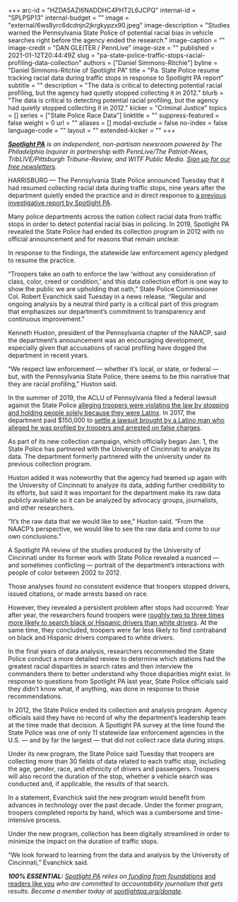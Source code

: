 +++
arc-id = "HZDA5AZI6NADDHC4PHT2L6JCPQ"
internal-id = "SPLPSP13"
internal-budget = ""
image = "external/6ws8yrc6dcdnjn2jkrgkypzx90.jpeg"
image-description = "Studies warned the Pennsylvania State Police of potential racial bias in vehicle searches right before the agency ended the research."
image-caption = ""
image-credit = "DAN GLEITER / PennLive"
image-size = ""
published = 2021-01-12T20:44:49Z
slug = "pa-state-police-traffic-stops-racial-profiling-data-collection"
authors = ["Daniel Simmons-Ritchie"]
byline = "Daniel Simmons-Ritchie of Spotlight PA"
title = "Pa. State Police resume tracking racial data during traffic stops in response to Spotlight PA report"
subtitle = ""
description = "The data is critical to detecting potential racial profiling, but the agency had quietly stopped collecting it in 2012."
blurb = "The data is critical to detecting potential racial profiling, but the agency had quietly stopped collecting it in 2012."
kicker = "Criminal Justice"
topics = []
series = ["State Police Race Data"]
linktitle = ""
suppress-featured = false
weight = 0
url = ""
aliases = []
modal-exclude = false
no-index = false
language-code = ""
layout = ""
extended-kicker = ""
+++

<a href="https://www.spotlightpa.org/"><i><b>Spotlight PA</b></i></a><i> is an independent, non-partisan newsroom powered by The Philadelphia Inquirer in partnership with PennLive/The Patriot-News, TribLIVE/Pittsburgh Tribune-Review, and WITF Public Media. </i><a href="https://www.spotlightpa.org/newsletters"><i>Sign up for our free newsletters</i></a><i>.</i>

HARRISBURG — The Pennsylvania State Police announced Tuesday that it had resumed collecting racial data during traffic stops, nine years after the department quietly ended the practice and in direct response to <a href="https://www.spotlightpa.org/news/2019/09/pa-state-police-stopped-tracking-driver-race/" target="_blank">a previous investigative report by Spotlight PA</a>.

Many police departments across the nation collect racial data from traffic stops in order to detect potential racial bias in policing. In 2019, Spotlight PA revealed the State Police had ended its collection program in 2012 with no official announcement and for reasons that remain unclear.

In response to the findings, the statewide law enforcement agency pledged to resume the practice.

“Troopers take an oath to enforce the law ‘without any consideration of class, color, creed or condition,’ and this data collection effort is one way to show the public we are upholding that oath,” State Police Commissioner Col. Robert Evanchick said Tuesday in a news release. “Regular and ongoing analysis by a neutral third party is a critical part of this program that emphasizes our department’s commitment to transparency and continuous improvement.”

<script src="https://www.spotlightpa.org/embed.js" async></script><div data-spl-embed-version="1" data-spl-src="https://www.spotlightpa.org/embeds/donate/?teaser_text=Spotlight%20PA%20provides%20essential%20accountability%20journalism%20that%20drives%20positive%20change%20thanks%20to%20the%20support%20of%20its%20members.&cta_text=DONATE%20NOW&eyebrow_text=become%20a%20member"></div>

Kenneth Huston, president of the Pennsylvania chapter of the NAACP, said the department’s announcement was an encouraging development, especially given that accusations of racial profiling have dogged the department in recent years.

“We respect law enforcement — whether it’s local, or state, or federal — but, with the Pennsylvania State Police, there seems to be this narrative that they are racial profiling,” Huston said.

In the summer of 2019, the ACLU of Pennsylvania filed a federal lawsuit against the State Police <a href="https://www.inquirer.com/news/pennsylvania-troopers-aclu-lawsuit-latinos-immigration-ice-no-sanctuary-20190627.html" target=_blank>alleging troopers were violating the law by stopping and holding people solely because they were Latinx</a>. In 2017, the department paid $150,000 to <a href="https://www.spotlightpa.org/news/2020/01/pennsylvania-state-police-racial-bias-traffic-stops-vehicle-searches/" target=_blank>settle a lawsuit brought by a Latino man who alleged he was profiled by troopers and arrested on false charges</a>.

As part of its new collection campaign, which officially began Jan. 1, the State Police has partnered with the University of Cincinnati to analyze its data. The department formerly partnered with the university under its previous collection program.

Huston added it was noteworthy that the agency had teamed up again with the University of Cincinnati to analyze its data, adding further credibility to its efforts, but said it was important for the department make its raw data publicly available so it can be analyzed by advocacy groups, journalists, and other researchers.

“It’s the raw data that we would like to see,” Huston said. “From the NAACP’s perspective, we would like to see the raw data and come to our own conclusions.”

A Spotlight PA review of the studies produced by the University of Cincinnati under its former work with State Police revealed a nuanced — and sometimes conflicting — portrait of the department’s interactions with people of color between 2002 to 2012.

Those analyses found no consistent evidence that troopers stopped drivers, issued citations, or made arrests based on race.

However, they revealed a persistent problem after stops had occurred: Year after year, the researchers found troopers were <a href="https://www.spotlightpa.org/news/2020/01/pennsylvania-state-police-racial-bias-traffic-stops-vehicle-searches/" target=_blank>roughly two to three times more likely to search black or Hispanic drivers than white drivers</a>. At the same time, they concluded, troopers were far less likely to find contraband on black and Hispanic drivers compared to white drivers.

<script src="https://www.spotlightpa.org/embed.js" async></script><div data-spl-embed-version="1" data-spl-src="https://www.spotlightpa.org/embeds/newsletter/"></div>

In the final years of data analysis, researchers recommended the State Police conduct a more detailed review to determine which stations had the greatest racial disparities in search rates and then interview the commanders there to better understand why those disparities might exist. In response to questions from Spotlight PA last year, State Police officials said they didn’t know what, if anything, was done in response to those recommendations.

In 2012, the State Police ended its collection and analysis program. Agency officials said they have no record of why the department’s leadership team at the time made that decision. A Spotlight PA survey at the time found the State Police was one of only 11 statewide law enforcement agencies in the U.S. — and by far the largest — that did not collect race data during stops.

Under its new program, the State Police said Tuesday that troopers are collecting more than 30 fields of data related to each traffic stop, including the age, gender, race, and ethnicity of drivers and passengers. Troopers will also record the duration of the stop, whether a vehicle search was conducted and, if applicable, the results of that search.

In a statement, Evanchick said the new program would benefit from advances in technology over the past decade. Under the former program, troopers completed reports by hand, which was a cumbersome and time-intensive process.

Under the new program, collection has been digitally streamlined in order to minimize the impact on the duration of traffic stops.

“We look forward to learning from the data and analysis by the University of Cincinnati,” Evanchick said.

<i><b>100% ESSENTIAL:</b></i><i> </i><a href="https://www.spotlightpa.org/"><i>Spotlight PA</i></a><i> relies on</i><a href="https://www.spotlightpa.org/support"><i> funding from foundations</i></a><i> </i><a href="https://www.spotlightpa.org/support">and readers like you</a><i> who are committed to accountability journalism that gets results. Become a member today at </i><a href="http://spotlightpa.fundjournalism.org/donate?campaign=701Dn000000YgovIAC"><i>spotlightpa.org/donate</i></a><i>.</i>
